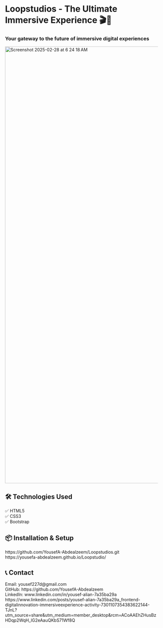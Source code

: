 # Loopstudios - The Ultimate Immersive Experience 🎬🚀
<h3>Your gateway to the future of immersive digital experiences</h3>
<img width="1440" alt="Screenshot 2025-02-28 at 6 24 18 AM" src="https://github.com/user-attachments/assets/a23984e9-8a18-45fb-858d-0000137b313b" />
<h2>🛠️ Technologies Used</h2>
✅ HTML5<br>
✅ CSS3<br>
✅ Bootstrap<br>
<h2>📦 Installation & Setup</h2>
https://github.com/YousefA-Abdealzeem/Loopstudios.git<br>
https://yousefa-abdealzeem.github.io/Loopstudio/<br>
<h2>📞 Contact</h2>
Email: yousef227d@gmail.com<br>
GitHub: https://github.com/YousefA-Abdealzeem<br>
LinkedIn: www.linkedin.com/in/yousef-alian-7a35ba29a<br>
https://www.linkedin.com/posts/yousef-alian-7a35ba29a_frontend-digitalinnovation-immersiveexperience-activity-7301107354383622144-TJnL?utm_source=share&utm_medium=member_desktop&rcm=ACoAAEhZHusBzHDqp2WqH_lG2eAauQKbS71Wf8Q
